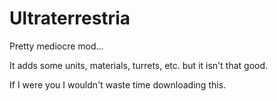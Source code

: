 # Ultraterrestria

Pretty mediocre mod...

It adds some units, materials, turrets, etc. but it isn't that good.

If I were you I wouldn't waste time downloading this.